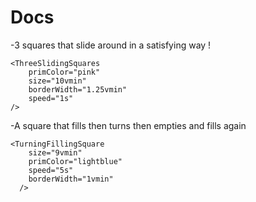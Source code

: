# Docs
-3 squares that slide around in a satisfying way
! [](./gifs/TurningFillingSquare.gif)
```
<ThreeSlidingSquares
	primColor="pink"
	size="10vmin"
	borderWidth="1.25vmin"
	speed="1s"
/>
```
-A square that fills then turns then empties and fills again
```
<TurningFillingSquare
    size="9vmin"
    primColor="lightblue"
    speed="5s"
    borderWidth="1vmin"
  />
```
